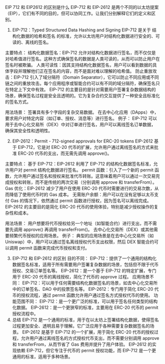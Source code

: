 EIP 712 和 EIP2612 的区别是什么
EIP-712 和 EIP-2612 是两个不同的以太坊提案（EIP），它们有不同的目的，但可以协同工作。让我们分别解释它们的定义和区别。

1. EIP-712：Typed Structured Data Hashing and Signing
EIP-712 是关于 结构化数据的哈希和签名 的标准，允许以太坊用户对结构化数据进行安全的、可读的、离线的签名。

主要特点：
结构化数据签名：EIP-712 允许对结构化数据进行签名，而不仅仅是对哈希值进行签名。这种方式确保签名的数据是人类可读的，从而可以防止用户在签名时被欺骗。
人类可读性：因其支持结构化数据签名，用户可以看到数据的具体字段并理解他们正在签名的内容，而不是面对难以理解的哈希值。
防止重放攻击：EIP-712 引入了域分隔符（Domain Separator），它可以防止不同应用或不同链之间的重放攻击。每个应用程序或智能合约可以有不同的域分隔符，确保签名只在特定上下文中有效。
EIP-712 的主要目的是针对需要用户签署复杂数据结构的场景，确保签名过程是安全且透明的。它为复杂合约交互提供了一种安全且标准化的签名方式。

用法场景：
签署具有多个字段的复杂交易数据。
在去中心化应用（DApps）中，要求用户对特定内容（如订单、授权、消息等）进行签名。
例子：
EIP-712 可以用于去中心化交易所（DEX）中对订单进行签名，用户可以离线签名订单数据，确保其安全性和透明性。

2. EIP-2612：Permit - 712-signed approvals for ERC-20 tokens
EIP-2612 基于 EIP-712，它是对 ERC-20 代币的扩展，允许用户通过离线签名的方式来批准 ERC-20 代币的支出，而无需先调用 approve()。

主要特点：
基于 EIP-712：EIP-2612 利用了 EIP-712 的结构化数据签名标准，允许用户对 permit 结构化数据进行签名。
permit 函数：引入了一个新的 permit 函数，允许用户通过签名和授权来批准代币转账。这意味着用户可以通过一次交易完成授权和转账，而不是传统的两次交易（分别调用 approve 和 transferFrom）。
Gas 优化：EIP-2612 减少了用户在使用 ERC-20 代币时需要进行的交易次数，从而降低了使用代币时的 Gas 成本。
无需账户余额：用户可以在没有足够以太币支付 Gas 的情况下，依然通过 permit 函数进行授权，因为签名可以离线完成。
EIP-2612 的主要目的是简化 ERC-20 代币的使用体验，特别是减少授权操作的复杂性和成本。

用法场景：
用户想要将代币授权给另一个地址（如智能合约）进行支出，而不需要先调用 approve() 再调用 transferFrom()。
去中心化交易所（DEX）或其他需要频繁代币授权的应用场景。
例子：
典型的应用场景是在去中心化交易所（如 Uniswap）中，用户可以通过签名离线授权代币支出权限，然后 DEX 智能合约可以调用 permit 函数来完成代币授权和支付。

3. EIP-712 和 EIP-2612 的区别
目的不同：
EIP-712：提供了一个通用的结构化数据签名标准，适用于所有需要用户签署复杂数据的场景，包括但不限于代币授权、交易订单签名等。
EIP-2612：是一个基于 EIP-712 的特定扩展，专门用于 ERC-20 代币的离线授权，简化了代币的 approve 过程。
应用场景不同：
EIP-712：可以用于任何需要结构化数据签名的场景，如去中心化交易所中的订单签名、DAO 中的投票签名等。
EIP-2612：专门用于简化 ERC-20 代币的授权流程，通过 permit 函数允许用户通过签名方式授权代币的使用。
功能范围不同：
EIP-712：是一个更广泛的标准，可以用于签名任何类型的结构化数据。
EIP-2612：是一个更狭窄的标准，主要用在 ERC-20 代币的 permit 授权流程中。
4. 总结
EIP-712 是一个通用的标准，用于在以太坊上签署结构化数据，使得签名过程更加安全、透明且易于理解。它广泛应用于各种需要复杂数据签名的场景。
EIP-2612 是基于 EIP-712 的一个扩展，用于简化 ERC-20 代币的授权过程，允许用户通过离线签名的方式授权代币支出，而不需要分别调用 approve 和 transferFrom，从而节省了 Gas 费用并提升了用户体验。
EIP-2612 的实现依赖 EIP-712，但它专注于代币的 permit 授权功能，而 EIP-712 是一个更通用的标准，适用于多种场景。